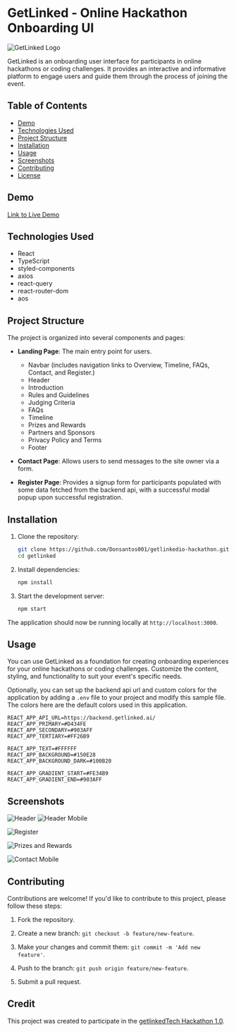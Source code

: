 # GetLinked - Online Hackathon Onboarding UI

![GetLinked Logo](/src/assets/getlinkedlogo.png)

GetLinked is an onboarding user interface for participants in online hackathons or coding challenges. It provides an interactive and informative platform to engage users and guide them through the process of joining the event.

## Table of Contents

- [Demo](#demo)
- [Technologies Used](#technologies-used)
- [Project Structure](#project-structure)
- [Installation](#installation)
- [Usage](#usage)
- [Screenshots](#screenshots)
- [Contributing](#contributing)
- [License](#license)

## Demo

[Link to Live Demo](https://get-hack.vercel.app)

## Technologies Used

- React
- TypeScript
- styled-components
- axios
- react-query
- react-router-dom
- aos

## Project Structure

The project is organized into several components and pages:

- **Landing Page**: The main entry point for users.

  - Navbar (includes navigation links to Overview, Timeline, FAQs, Contact, and Register.)
  - Header
  - Introduction
  - Rules and Guidelines
  - Judging Criteria
  - FAQs
  - Timeline
  - Prizes and Rewards
  - Partners and Sponsors
  - Privacy Policy and Terms
  - Footer

- **Contact Page**: Allows users to send messages to the site owner via a form.

- **Register Page**: Provides a signup form for participants populated with some data fetched from the backend api, with a successful modal popup upon successful registration.

## Installation

1. Clone the repository:

   ```bash
   git clone https://github.com/Donsantos001/getlinkedio-hackathon.git
   cd getlinked
   ```

2. Install dependencies:

   ```bash
   npm install
   ```

3. Start the development server:

   ```bash
   npm start
   ```

The application should now be running locally at `http://localhost:3000`.

## Usage

You can use GetLinked as a foundation for creating onboarding experiences for your online hackathons or coding challenges. Customize the content, styling, and functionality to suit your event's specific needs.

Optionally, you can set up the backend api url and custom colors for the application by adding a `.env` file to your project and modify this sample file. The colors here are the default colors used in this application.

```.env
REACT_APP_API_URL=https://backend.getlinked.ai/
REACT_APP_PRIMARY=#D434FE
REACT_APP_SECONDARY=#903AFF
REACT_APP_TERTIARY=#FF26B9

REACT_APP_TEXT=#FFFFFF
REACT_APP_BACKGROUND=#150E28
REACT_APP_BACKGROUND_DARK=#100B20

REACT_APP_GRADIENT_START=#FE34B9
REACT_APP_GRADIENT_END=#903AFF
```

## Screenshots

![Header](/screenshots/header.PNG)
![Header Mobile](/screenshots/header-mobile.png)

![Register](/screenshots/register.PNG)

![Prizes and Rewards](/screenshots/rewards.PNG)

![Contact Mobile](/screenshots/contact-mobile.PNG)

## Contributing

Contributions are welcome! If you'd like to contribute to this project, please follow these steps:

1. Fork the repository.

2. Create a new branch: `git checkout -b feature/new-feature`.

3. Make your changes and commit them: `git commit -m 'Add new feature'`.

4. Push to the branch: `git push origin feature/new-feature`.

5. Submit a pull request.

## Credit

This project was created to participate in the [getlinkedTech Hackathon 1.0](https://getlinked.ai).
